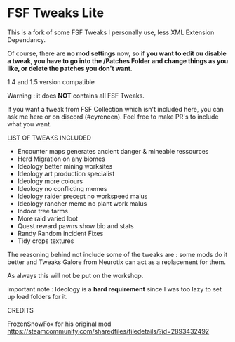 # FSF Tweaks Lite

This is a fork of some FSF Tweaks I personally use, less XML Extension Dependancy.

Of course, there are **no mod settings** now, so if **you want to edit ou disable a tweak, you have to go into the /Patches Folder and change things as you like, or delete the patches you don't want**.

1.4 and 1.5 version compatible

Warning : it does **NOT** contains all FSF Tweaks.

If you want a tweak from FSF Collection which isn't included here, you can ask me here or on discord (#cyreneen). Feel free to make PR's to include what you want.

LIST OF TWEAKS INCLUDED

- Encounter maps generates ancient danger & mineable ressources
- Herd Migration on any biomes
- Ideology better mining worksites
- Ideology art production specialist 
- Ideology more colours
- Ideology no conflicting memes
- Ideology raider precept no workspeed malus
- Ideology rancher meme no plant work malus
- Indoor tree farms
- More raid varied loot
- Quest reward pawns show bio and stats
- Randy Random incident Fixes
- Tidy crops textures

The reasoning behind not include some of the tweaks are : some mods do it better and Tweaks Galore from Neurotix can act as a replacement for them.

As always this will not be put on the workshop.

important note : Ideology is a **hard requirement** since I was too lazy to set up load folders for it.

CREDITS 

FrozenSnowFox for his original mod https://steamcommunity.com/sharedfiles/filedetails/?id=2893432492



